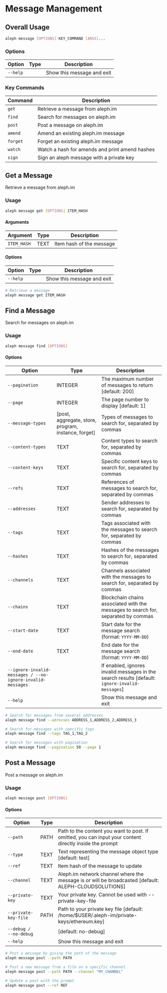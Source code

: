 # Message Management

## Overall Usage

```bash
aleph message [OPTIONS] KEY_COMMAND [ARGS]...
```

### Options

| Option | Type | Description |
|--------|------|-------------|
| `--help` |  | Show this message and exit |

### Key Commands

| Command | Description |
|---------|-------------|
| `get` | Retrieve a message from aleph.im |
| `find` | Search for messages on aleph.im |
| `post` | Post a message on aleph.im |
| `amend` | Amend an existing aleph.im message |
| `forget` | Forget an existing aleph.im message |
| `watch` | Watch a hash for amends and print amend hashes |
| `sign` | Sign an aleph message with a private key |

## Get a Message

Retrieve a message from aleph.im

### Usage

```bash
aleph message get [OPTIONS] ITEM_HASH
```

#### Arguments

| Argument | Type | Description |
|----------|------|-------------|
| `ITEM_HASH` | TEXT | Item hash of the message |

#### Options

| Option | Type | Description |
|--------|------|-------------|
| `--help` |  | Show this message and exit |

```bash
# Retrieve a message
aleph message get ITEM_HASH
```

## Find a Message

Search for messages on aleph.im

### Usage

```bash
aleph message find [OPTIONS]
```

#### Options

| Option | Type | Description |
|--------|------|-------------|
| `--pagination` | INTEGER | The maximum number of messages to return [default: 200] |
| `--page` | INTEGER | The page number to display [default: 1] |
| `--message-types` | [post, aggregate, store, program, instance, forget] | Types of messages to search for, separated by commas |
| `--content-types` | TEXT | Content types to search for, separated by commas |
| `--content-keys` | TEXT | Specific content keys to search for, separated by commas |
| `--refs` | TEXT | References of messages to search for, separated by commas |
| `--addresses` | TEXT | Sender addresses to search for, separated by commas |
| `--tags` | TEXT | Tags associated with the messages to search for, separated by commas |
| `--hashes` | TEXT | Hashes of the messages to search for, separated by commas |
| `--channels` | TEXT | Channels associated with the messages to search for, separated by commas |
| `--chains` | TEXT | Blockchain chains associated with the messages to search for, separated by commas |
| `--start-date` | TEXT | Start date for the message search (format: `YYYY-MM-DD`) |
| `--end-date` | TEXT | End date for the message search (format: `YYYY-MM-DD`) |
| `--ignore-invalid-messages / --no-ignore-invalid-messages` |  | If enabled, ignores invalid messages in the search results [default: `ignore-invalid-messages`] |
| `--help` |  | Show this message and exit |

```bash
# Search for messages from several addresses
aleph message find --adresses ADDRESS_1,ADDRESS_2,ADDRESS_3

# Search for messages with specific tags
aleph message find --tags TAG_1,TAG_2

# Search for messages with pagination
aleph message find --pagination 50 --page 1
```

## Post a Message

Post a message on aleph.im

### Usage

```bash
aleph message post [OPTIONS]
```

#### Options

| Option | Type | Description |
|--------|------|-------------|
| `--path` | PATH | Path to the content you want to post. If omitted, you can input your content directly inside the prompt |
| `--type` | TEXT | Text representing the message object type [default: test] |
| `--ref` | TEXT | Item hash of the message to update |
| `--channel` | TEXT | Aleph.im network channel where the message is or will be broadcasted [default: ALEPH-CLOUDSOLUTIONS] |
| `--private-key` | TEXT | Your private key. Cannot be used with --private-key-file |
| `--private-key-file` | PATH | Path to your private key file [default: /home/$USER/.aleph-im/private-keys/ethereum.key] |
| `--debug / --no-debug` |  | [default: no-debug] |
| `--help` |  | Show this message and exit |

```bash
# Post a message by giving the path of the message
aleph message post --path PATH

# Post a new message from a file on a specific channel
aleph message post --path PATH --channel "MY_CHANNEL"

# Update a post with the prompt
aleph message post --ref REF
```
